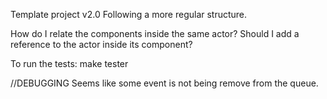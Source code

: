 Template project v2.0
Following a more regular structure.


How do I relate the components inside the same actor?
Should I add a reference to the actor inside its component?




To run the tests:
make tester


//DEBUGGING
Seems like some event is not being remove from the queue.
